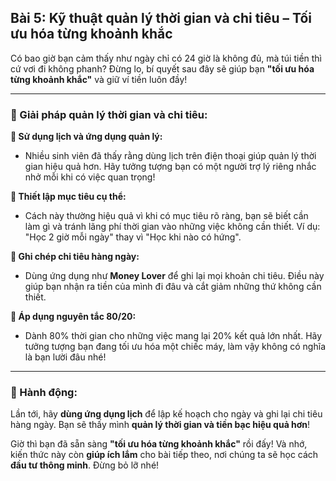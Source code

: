 ## Bài 5: Kỹ thuật quản lý thời gian và chi tiêu – Tối ưu hóa từng khoảnh khắc

Có bao giờ bạn cảm thấy như ngày chỉ có 24 giờ là không đủ, mà túi tiền thì cứ vơi đi không phanh? Đừng lo, bí quyết sau đây sẽ giúp bạn **"tối ưu hóa từng khoảnh khắc"** và giữ ví tiền luôn đầy!

---

### 📌 Giải pháp quản lý thời gian và chi tiêu:

**🔹 Sử dụng lịch và ứng dụng quản lý:**
- Nhiều sinh viên đã thấy rằng dùng lịch trên điện thoại giúp quản lý thời gian hiệu quả hơn. Hãy tưởng tượng bạn có một người trợ lý riêng nhắc nhở mỗi khi có việc quan trọng!

**🔹 Thiết lập mục tiêu cụ thể:**
- Cách này thường hiệu quả vì khi có mục tiêu rõ ràng, bạn sẽ biết cần làm gì và tránh lãng phí thời gian vào những việc không cần thiết. Ví dụ: "Học 2 giờ mỗi ngày" thay vì "Học khi nào có hứng".

**🔹 Ghi chép chi tiêu hàng ngày:**
- Dùng ứng dụng như **Money Lover** để ghi lại mọi khoản chi tiêu. Điều này giúp bạn nhận ra tiền của mình đi đâu và cắt giảm những thứ không cần thiết.

**🔹 Áp dụng nguyên tắc 80/20:**
- Dành 80% thời gian cho những việc mang lại 20% kết quả lớn nhất. Hãy tưởng tượng bạn đang tối ưu hóa một chiếc máy, làm vậy không có nghĩa là bạn lười đâu nhé!

---

### 🚀 Hành động:

Lần tới, hãy **dùng ứng dụng lịch** để lập kế hoạch cho ngày và ghi lại chi tiêu hàng ngày. Bạn sẽ thấy mình **quản lý thời gian và tiền bạc hiệu quả hơn**!

Giờ thì bạn đã sẵn sàng **"tối ưu hóa từng khoảnh khắc"** rồi đấy! Và nhớ, kiến thức này còn **giúp ích lắm** cho bài tiếp theo, nơi chúng ta sẽ học cách **đầu tư thông minh**. Đừng bỏ lỡ nhé!